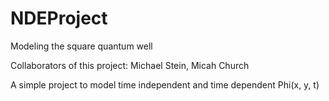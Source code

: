 # NDEProject
Modeling the square quantum well

Collaborators of this project: Michael Stein, Micah Church

A simple project to model time independent and time dependent Phi(x, y, t)
